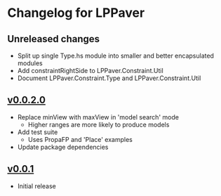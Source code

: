 # Changelog for LPPaver

## Unreleased changes

- Split up single Type.hs module into smaller and better encapsulated modules
- Add constraintRightSide to LPPaver.Constraint.Util
- Document LPPaver.Constraint.Type and LPPaver.Constraint.Util

## [v0.0.2.0](https://github.com/rasheedja/PropaFP/compare/v0.0.2.0...v0.0.1)

- Replace minView with maxView in 'model search' mode
  - Higher ranges are more likely to produce models
- Add test suite
  - Uses PropaFP and 'Place' examples
- Update package dependencies

## [v0.0.1](https://github.com/rasheedja/LPPaver/tree/v0.0.1)

- Initial release
